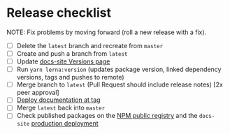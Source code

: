 # Release checklist

NOTE: Fix problems by moving forward (roll a new release with a fix).

- [ ] Delete the `latest` branch and recreate from `master`
- [ ] Create and push a branch from `latest`
- [ ] Update [docs-site Versions page](update_versions_page.md)
- [ ] Run `yarn lerna:version` (updates package version, linked dependency versions, tags and pushes to remote)
- [ ] Merge branch to `latest` (Pull Request should include release notes) [2x peer approval]
- [ ] [Deploy documentation at tag](deploy_documentation.md)
- [ ] Merge `latest` back into `master`
- [ ] Check published packages on the [NPM public registry](https://www.npmjs.com/search?q=royalnavy) and the `docs-site` [production deployment](https://docs.royalnavy.io)
